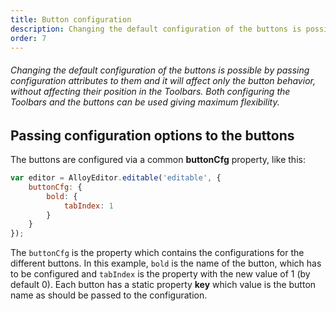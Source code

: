 ```yaml
---
title: Button configuration
description: Changing the default configuration of the buttons is possible by passing configuration attributes to them and it will affect only the button behavior, without affecting their position in the Toolbars. Both configuring the Toolbars and the buttons can be used giving maximum flexibility.
order: 7
---
```


###### Changing the default configuration of the buttons is possible by passing configuration attributes to them and it will affect only the button behavior, without affecting their position in the Toolbars. Both configuring the Toolbars and the buttons can be used giving maximum flexibility.

<article id="article1">

## Passing configuration options to the buttons

The buttons are configured via a common <strong>buttonCfg</strong> property, like this:

```javascript
var editor = AlloyEditor.editable('editable', {
	buttonCfg: {
	    bold: {
	        tabIndex: 1
	    }
	}
});
```

The <code>buttonCfg</code> is the property which contains the configurations for the different buttons. In this example, <code>bold</code> is the name of the button, which has to be configured and <code>tabIndex</code> is the property with the new value of 1 (by default 0). Each button has a static property <strong>key</strong> which value is the button name as should be passed to the configuration.

</article>
